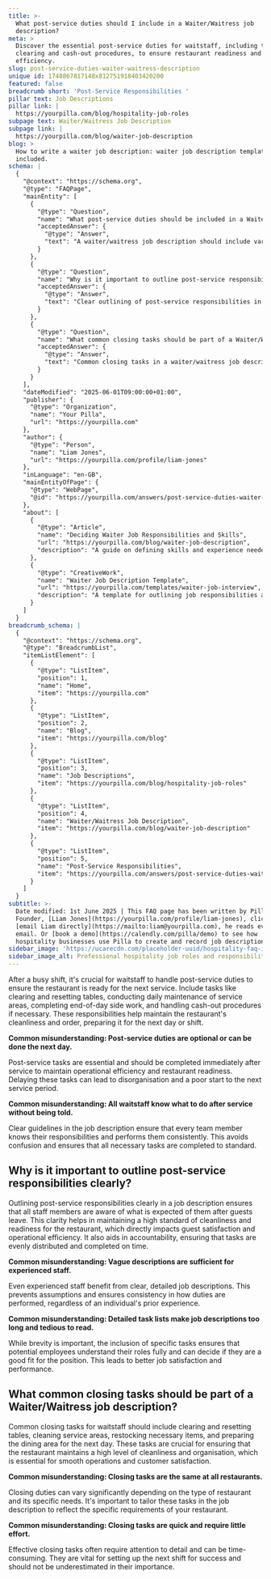 ```yaml
---
title: >-
  What post-service duties should I include in a Waiter/Waitress job
  description?
meta: >
  Discover the essential post-service duties for waitstaff, including table
  clearing and cash-out procedures, to ensure restaurant readiness and
  efficiency.
slug: post-service-duties-waiter-waitress-description
unique id: 1748867817148x812751918403420200
featured: false
breadcrumb short: 'Post-Service Responsibilities '
pillar text: Job Descriptions
pillar link: |
  https://yourpilla.com/blog/hospitality-job-roles
subpage text: Waiter/Waitress Job Description
subpage link: |
  https://yourpilla.com/blog/waiter-job-description
blog: >
  How to write a waiter job description: waiter job description template
  included.
schema: |
  {
    "@context": "https://schema.org",
    "@type": "FAQPage",
    "mainEntity": [
      {
        "@type": "Question",
        "name": "What post-service duties should be included in a Waiter/Waitress job description?",
        "acceptedAnswer": {
          "@type": "Answer",
          "text": "A waiter/waitress job description should include various post-service duties to ensure the restaurant is ready for the next service. These duties include clearing and resetting tables, conducting daily maintenance of service areas, completing end-of-day side work, and handling cash-out procedures if applicable. These responsibilities are vital for maintaining the restaurant's cleanliness and order, preparing it effectively for the next day or shift."
        }
      },
      {
        "@type": "Question",
        "name": "Why is it important to outline post-service responsibilities clearly in a job description?",
        "acceptedAnswer": {
          "@type": "Answer",
          "text": "Clear outlining of post-service responsibilities in a job description is crucial for ensuring all staff members understand what is expected of them after guests leave. This clarity helps maintain high standards of cleanliness and readiness in the restaurant, enhances guest satisfaction, and boosts operational efficiency. It also fosters accountability, ensuring tasks are evenly distributed and completed on time."
        }
      },
      {
        "@type": "Question",
        "name": "What common closing tasks should be part of a Waiter/Waitress job description?",
        "acceptedAnswer": {
          "@type": "Answer",
          "text": "Common closing tasks in a waiter/waitress job description should include clearing and resetting tables, cleaning service areas, restocking necessary items, and preparing the dining area for the following day. These duties are essential for maintaining cleanliness and organisation in the restaurant, which are crucial for seamless operations and enhanced customer satisfaction."
        }
      }
    ],
    "dateModified": "2025-06-01T09:00:00+01:00",
    "publisher": {
      "@type": "Organization",
      "name": "Your Pilla",
      "url": "https://yourpilla.com"
    },
    "author": {
      "@type": "Person",
      "name": "Liam Jones",
      "url": "https://yourpilla.com/profile/liam-jones"
    },
    "inLanguage": "en-GB",
    "mainEntityOfPage": {
      "@type": "WebPage",
      "@id": "https://yourpilla.com/answers/post-service-duties-waiter-waitress-description"
    },
    "about": [
      {
        "@type": "Article",
        "name": "Deciding Waiter Job Responsibilities and Skills",
        "url": "https://yourpilla.com/blog/waiter-job-description",
        "description": "A guide on defining skills and experience needed for a waiter, improving job descriptions for hiring and operational clarity."
      },
      {
        "@type": "CreativeWork",
        "name": "Waiter Job Description Template",
        "url": "https://yourpilla.com/templates/waiter-job-interview",
        "description": "A template for outlining job responsibilities and qualifications for waitstaff, aiding employers in the hiring process."
      }
    ]
  }
breadcrumb_schema: |
  {
    "@context": "https://schema.org",
    "@type": "BreadcrumbList",
    "itemListElement": [
      {
        "@type": "ListItem",
        "position": 1,
        "name": "Home",
        "item": "https://yourpilla.com"
      },
      {
        "@type": "ListItem",
        "position": 2,
        "name": "Blog",
        "item": "https://yourpilla.com/blog"
      },
      {
        "@type": "ListItem",
        "position": 3,
        "name": "Job Descriptions",
        "item": "https://yourpilla.com/blog/hospitality-job-roles"
      },
      {
        "@type": "ListItem",
        "position": 4,
        "name": "Waiter/Waitress Job Description",
        "item": "https://yourpilla.com/blog/waiter-job-description"
      },
      {
        "@type": "ListItem",
        "position": 5,
        "name": "Post-Service Responsibilities",
        "item": "https://yourpilla.com/answers/post-service-duties-waiter-waitress-description"
      }
    ]
  }
subtitle: >-
  Date modified: 1st June 2025 | This FAQ page has been written by Pilla
  Founder, [Liam Jones](https://yourpilla.com/profile/liam-jones), click to
  [email Liam directly](https://mailto:liam@yourpilla.com), he reads every
  email. Or [book a demo](https://calendly.com/pilla/demo) to see how
  hospitality businesses use Pilla to create and record job descriptions.
sidebar_image: 'https://ucarecdn.com/placeholder-uuid/hospitality-faq-image.jpg'
sidebar_image_alt: Professional hospitality job roles and responsibilities
---
```

After a busy shift, it's crucial for waitstaff to handle post-service duties to ensure the restaurant is ready for the next service. Include tasks like clearing and resetting tables, conducting daily maintenance of service areas, completing end-of-day side work, and handling cash-out procedures if necessary. These responsibilities help maintain the restaurant's cleanliness and order, preparing it for the next day or shift.

**Common misunderstanding: Post-service duties are optional or can be done the next day.**

Post-service tasks are essential and should be completed immediately after service to maintain operational efficiency and restaurant readiness. Delaying these tasks can lead to disorganisation and a poor start to the next service period.

**Common misunderstanding: All waitstaff know what to do after service without being told.**

Clear guidelines in the job description ensure that every team member knows their responsibilities and performs them consistently. This avoids confusion and ensures that all necessary tasks are completed to standard.

## Why is it important to outline post-service responsibilities clearly?

Outlining post-service responsibilities clearly in a job description ensures that all staff members are aware of what is expected of them after guests leave. This clarity helps in maintaining a high standard of cleanliness and readiness for the restaurant, which directly impacts guest satisfaction and operational efficiency. It also aids in accountability, ensuring that tasks are evenly distributed and completed on time.

**Common misunderstanding: Vague descriptions are sufficient for experienced staff.**

Even experienced staff benefit from clear, detailed job descriptions. This prevents assumptions and ensures consistency in how duties are performed, regardless of an individual's prior experience.

**Common misunderstanding: Detailed task lists make job descriptions too long and tedious to read.**

While brevity is important, the inclusion of specific tasks ensures that potential employees understand their roles fully and can decide if they are a good fit for the position. This leads to better job satisfaction and performance.

## What common closing tasks should be part of a Waiter/Waitress job description?

Common closing tasks for waitstaff should include clearing and resetting tables, cleaning service areas, restocking necessary items, and preparing the dining area for the next day. These tasks are crucial for ensuring that the restaurant maintains a high level of cleanliness and organisation, which is essential for smooth operations and customer satisfaction.

**Common misunderstanding: Closing tasks are the same at all restaurants.**

Closing duties can vary significantly depending on the type of restaurant and its specific needs. It's important to tailor these tasks in the job description to reflect the specific requirements of your restaurant.

**Common misunderstanding: Closing tasks are quick and require little effort.**

Effective closing tasks often require attention to detail and can be time-consuming. They are vital for setting up the next shift for success and should not be underestimated in their importance.
